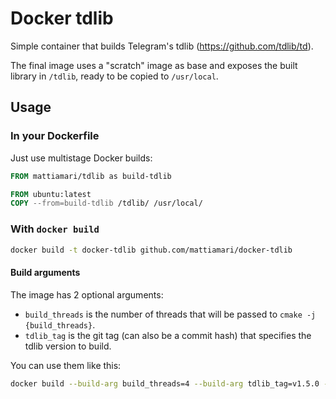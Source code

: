 # Docker tdlib

Simple container that builds Telegram's tdlib (https://github.com/tdlib/td).

The final image uses a "scratch" image as base and exposes the built library in `/tdlib`, ready to be copied to `/usr/local`.

## Usage

### In your Dockerfile
Just use multistage Docker builds:
```dockerfile
FROM mattiamari/tdlib as build-tdlib

FROM ubuntu:latest
COPY --from=build-tdlib /tdlib/ /usr/local/
```

### With `docker build`
```bash
docker build -t docker-tdlib github.com/mattiamari/docker-tdlib
```

#### Build arguments
The image has 2 optional arguments:
- `build_threads` is the number of threads that will be passed to `cmake -j {build_threads}`.
- `tdlib_tag` is the git tag (can also be a commit hash) that specifies the tdlib version to build.

You can use them like this:
```bash
docker build --build-arg build_threads=4 --build-arg tdlib_tag=v1.5.0 -t docker-tdlib github.com/mattiamari/docker-tdlib
```
